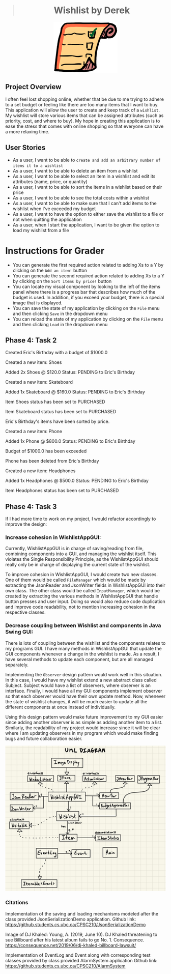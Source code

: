 ># <center> Wishlist by Derek </center>

<div style="text-align: center;">
<img src="./data/wishlistManagerIcon.png" alt="WishlistManager icon" class="center">
</div>

## Project Overview

I often feel lost shopping online, whether that be due to me trying to adhere to a set budget or feeling like 
there are too many items that I want to buy. This application will allow the user to create and keep track of a
`wishlist`. My wishlist will store various items that can be assigned attributes (such as priority, cost, and where to
buy). My hope in creating this application is to ease the stress that comes with online shopping so that everyone can
have a more relaxing time. 

## User Stories

- As a user, I want to be able to `create and add an arbitrary number of items it to a wishlist`
- As a user, I want to be able to delete an item from a wishlist
- As a user, I want to be able to select an item in a wishlist and edit its attributes (name, price, or quantity)
- As a user, I want to be able to sort the items in a wishlist based on their price
- As a user, I want to be able to see the total costs within a wishlist
- As a user, I want to be able to make sure that I can't add items to the wishlist when I've exceeded my budget
- As a user, I want to have the option to either save the wishlist to a file or not when quitting the application
- As a user, when I start the application, I want to be given the option to load my wishlist from a file

# Instructions for Grader

- You can generate the first required action related to adding Xs to a Y by clicking on the `Add an item!` button
- You can generate the second required action related to adding Xs to a Y by clicking on the `Sort items by price!` button
- You can locate my visual component by looking to the left of the items panel where there is a progress bar that describes
    how much of the budget is used. In addition, if you exceed your budget, there is a special image that is displayed.
- You can save the state of my application by clicking on the `File` menu and then clicking `Save` in the dropdown menu
- You can reload the state of my application by clicking on the `File` menu and then clicking `Load` in the dropdown menu

## Phase 4: Task 2

Created Eric's Birthday with a budget of $1000.0

Created a new item: Shoes

Added 2x Shoes @ $120.0 Status: PENDING to Eric's Birthday

Created a new item: Skateboard

Added 1x Skateboard @ $160.0 Status: PENDING to Eric's Birthday

Item Shoes status has been set to PURCHASED

Item Skateboard status has been set to PURCHASED

Eric's Birthday's items have been sorted by price.

Created a new item: Phone

Added 1x Phone @ $800.0 Status: PENDING to Eric's Birthday

Budget of $1000.0 has been exceeded

Phone has been deleted from Eric's Birthday

Created a new item: Headphones

Added 1x Headphones @ $500.0 Status: PENDING to Eric's Birthday

Item Headphones status has been set to PURCHASED

## Phase 4: Task 3
If I had more time to work on my project, I would refactor accordingly to improve the design:

### Increase cohesion in WishlistAppGUI:
Currently, WishlistAppGUI is in charge of saving/reading from file, combining components into a GUI, and managing the wishlist itself. This violates the Single Responsibility Principle, as the WishlistAppGUI should really only be in charge of displaying the current state of the wishlist. 

To improve cohesion in WishlistAppGUI, I would create two new classes. One of them would be called `FileManager` which would be made by extracting the JsonReader and JsonWriter fields in WishlistAppGUI into their own class. The other class would be called `InputManager`, which would be created by extracting the various methods in WishlistAppGUI that handle button presses and user input. Doing so would also reduce code duplication and improve code readability, not to mention increasing cohesion in the respective classes.

### Decrease coupling between Wishlist and components in Java Swing GUI:
There is lots of coupling between the wishlist and the components relates to my programs GUI. I have many methods in WishlistAppGUI that update the GUI components whenever a change in the wishlist is made. As a result, I have several methods to update each component, but are all managed separately.

Implementing the `Observer` design pattern would work well in this situation. In this case, I would have my wishlist extend a new abstract class called Subject. Subject would have a list of observers, where observer is an interface. Finally, I would have all my GUI components implement observer so that each observer would have their own update method. Now, whenever the state of wishlist changes, it will be much easier to update all the different components at once instead of individually.

Using this design pattern would make future improvement to my GUI easier since adding another observer is as simple as adding another item to a list. Similarly, the readability of my project would increase since it will be clear where I am updating observers in my program which would make finding bugs and future collaboration easier.
<div style="text-align: center;">
<img src="UML_Design_Diagram.jpg" alt="UML Design Diagram for WishlistAppGUI" class="center">
</div>



### Citations

Implementation of the saving and loading mechanisms modeled after the class provided JsonSerializationDemo application.
Github link: https://github.students.cs.ubc.ca/CPSC210/JsonSerializationDemo

Image of DJ Khaled:
Young, A. (2019, June 10). DJ Khaled threatening to sue Billboard after his latest album fails to go No. 1. Consequence.
https://consequence.net/2019/06/dj-khaled-billboard-lawsuit/

Implementation of EventLog and Event along with corresponding test classes provided by class provided AlarmSystem application
Github link: https://github.students.cs.ubc.ca/CPSC210/AlarmSystem